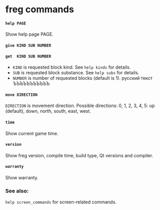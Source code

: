 freg commands
=============================================================

#### `help PAGE` ####
Show help page PAGE.

#### `give KIND SUB NUMBER` ####
#### `get  KIND SUB NUMBER` ####
- `KIND` is requested block kind.
  See `help kinds` for details.
- `SUB` is requested block substance.
  See `help subs` for details.
- `NUMBER` is number of requested blocks (default is 1).
русский текст ЪЪЪЪЪЪЪЪЪЪЪ
#### `move DIRECTION` ####
`DIRECTION` is movement direction. Possible directions:
0, 1, 2, 3, 4, 5:
up (default), down, north, south, east, west.

#### `time` ####
Show current game time.

#### `version` ####
Show freg version, compile time, build type,
Qt versions and compiler.

#### `warranty` ####
Show warranty.

### See also: ###
`help screen_commands` for screen-related commands.
